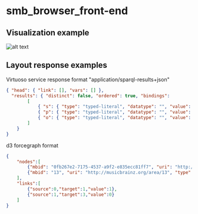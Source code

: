 # smb_browser_front-end



## Visualization example

![alt text](https://user-images.githubusercontent.com/14850001/31806625-6a4bcb4e-b569-11e7-92d3-c86144aca561.png)

## Layout response examples

 Virtuoso service response format "application/sparql-results+json"


``` json
{ "head": { "link": [], "vars": [] },
  "results": { "distinct": false, "ordered": true, "bindings": 
		[
	    	{ "s": { "type": "typed-literal", "datatype": "", "value": "" }},
			{ "p": { "type": "typed-literal", "datatype": "", "value": "" }},
			{ "o": { "type": "typed-literal", "datatype": "", "value": "" }}
		] 
	} 
}

```

d3 forcegraph format

``` json
{
	"nodes":[
		{"mbid": "0fb267e2-7175-4537-a9f2-e835ecc81ff7", "uri": "http://musicbrainz.org/artist/0fb267e2-7175-4537-a9f2-e835ecc81ff7", "type": "artist", "name": "Nick Murphy"},
		{"mbid": "13", "uri": "http://musicbrainz.org/area/13", "type": "area", "name": "Australia"}
	], 
	"links":[
		{"source":0,"target":1,"value":1},
		{"source":1,"target":3,"value":0}
	] 
}
```
